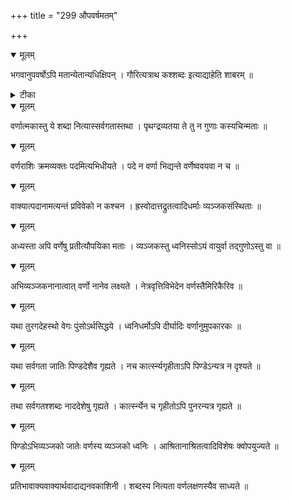 +++
title = "299 औपवर्षमतम्"

+++


<details open><summary>मूलम्</summary>

भगवानुपवर्षोऽपि मतान्येतान्यधिक्षिपन् । गौरित्यत्राथ कश्शब्दः इत्याद्याहेति शाबरम् ॥
</details>



<details><summary>टीका</summary>

शा. भा.[1-1-5]
</details>



<details open><summary>मूलम्</summary>

वर्णात्मकास्तु ये शब्दा नित्यास्सर्वगतास्तथा । पृथग्द्रव्यतया ते तु न गुणाः कस्यचिन्मताः ॥
</details>



<details open><summary>मूलम्</summary>

वर्णराशिः क्रमव्यक्तः पदमित्यभिधीयते । पदे न वर्णा भिद्यन्ते वर्णेष्ववयवा न च ॥
</details>



<details open><summary>मूलम्</summary>

वाक्यात्पदानामत्यन्तं प्रविवेको न कश्चन । ह्रस्वोदात्तद्रुतत्वादिधर्माः व्यञ्जकसंस्थिताः ॥
</details>



<details open><summary>मूलम्</summary>

अध्यस्ता अपि वर्णेषु प्रतीत्यौपयिका मताः । व्यञ्जकस्तु ध्वनिस्सोऽयं वायुर्वा तद्गुणोऽस्तु वा ॥
</details>



<details open><summary>मूलम्</summary>

अभिव्यञ्जकनानात्वात् वर्णो नानेव लक्ष्यते । नेत्रवृत्तिविभेदेन वर्णस्तैमिरिकैरिव ॥
</details>



<details open><summary>मूलम्</summary>

यथा तुरगदेहस्थो वेगः पुंसोऽर्थसिद्धये । ध्वनिधर्मोऽपि दीर्घादिः वर्णानुमुपकारकः ॥
</details>



<details open><summary>मूलम्</summary>

यथा सर्वगता जातिः पिण्डदेशैव गृह्यते । नच कार्त्स्न्यगृहीताऽपि पिण्डेऽन्यत्र न दृश्यते ॥
</details>



<details open><summary>मूलम्</summary>

तथा सर्वगतश्शब्दः नाददेशेषु गृह्यते । कार्त्स्न्येन च गृहीतोऽपि पुनरन्यत्र गृह्यते ॥
</details>



<details open><summary>मूलम्</summary>

पिण्डोऽभिव्यञ्जको जातेः वर्णस्य व्यञ्जको ध्वनिः । आश्रितानाश्रितत्वादिविशेषः क्वोपयुज्यते ॥
</details>



<details open><summary>मूलम्</summary>

प्रतिभावाक्यवाक्यार्थवादाद्यनवकाशिनी । शब्दस्य नित्यता वर्णलक्षणस्यैव साध्यते ॥
</details>

